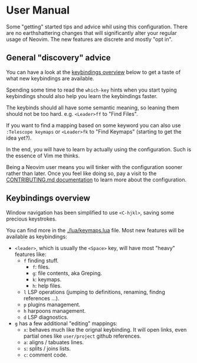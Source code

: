 # User Manual

Some "getting" started tips and advice whil using this configuration.
There are no earthshattering changes that will significantly alter your
regular usage of Neovim. The new features are discrete and mostly "opt
in".

## General "discovery" advice

You can have a look at the [keybindings overview](##keybindings-overview) below to get a taste of what new keybindings are available.

Spending some time to read the `which-key` hints when you start typing keybindings should also help you learn the keybindings faster.

The keybinds should all have some semantic meaning, so leaning them should not be too hard. e.g. `<Leader>ff` to "Find Files".

If you want to find a mapping based on some keyword you can also use `:Telescope keymaps` or `<Leader>fk` to "Find Keymaps" (starting to get the idea yet?).


In the end, you will have to learn by actually using the configuration. Such is the essence of Vim me thinks.

Being a Neovim user means you will tinker with the configuration sooner rather
than later. Once you feel like doing so, pay a visit to the [CONTRIBUTING.md
documentation](./CONTRIBUTING.md) to learn more about the configuration.

## Keybindings overview

Window navigation has been simplified to use `<C-hjkl>`, saving some precious keystrokes.

You can find more in the [./lua/keymaps.lua](./lua/keymaps.lua) file.
Most new features will be available as keybindings:
- `<leader>`, which is usually the `<Space>` key, will have most "heavy" features like:
  - `f` finding stuff.
    - `f`: files.
    - `g`: file contents, aka Greping.
    - `k`: keymaps.
    - `h`: help files.
  - `l` LSP operations (jumping to definitions, renaming, findng references ...).
  - `p` plugins management.
  - `h` harpoons management.
  - `d` LSP diagnostics.
- `g` has a few additional "editing" mappings:
  - `x`: behaves much like the orignal keybinding. It will open links, even partial ones like `user/project` github references.
  - `a`: aligns / tabuates lines.
  - `s`: splits / joins lists.
  - `c`: comment code.

